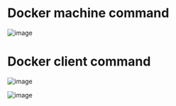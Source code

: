 
# Docker machine command



![image](https://user-images.githubusercontent.com/25560217/50572358-11ded980-0de5-11e9-9787-fa4445e7385e.png)



# Docker client command
 


![image](https://user-images.githubusercontent.com/25560217/50572368-5f5b4680-0de5-11e9-9501-0e1d532317a4.png)



![image](https://user-images.githubusercontent.com/25560217/50572384-b234fe00-0de5-11e9-963d-e3fb83e00d09.png)
